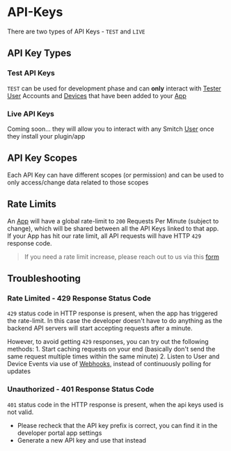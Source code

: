 # API-Keys

There are two types of API Keys - `TEST` and `LIVE`

## API Key Types

### Test API Keys

`TEST` can be used for development phase and can **only** interact with [Tester User](../users/user-tester.md) Accounts and [Devices](../devices/device.md) that have been added to your [App](app.md)

### Live API Keys

Coming soon... they will allow you to interact with any Smitch [User](../users/user.md) once they install your plugin/app

## API Key Scopes

Each API Key can have different scopes \(or permission\) and can be used to only access/change data related to those scopes

## Rate Limits

An [App](app.md) will have a global rate-limit to `200` Requests Per Minute \(subject to change\), which will be shared between all the API Keys linked to that app.  
If your App has hit our rate limit, all API requests will have HTTP `429` response code.

> If you need a rate limit increase, please reach out to us via this [form](https://forms.gle/dksRf2AThBBaU9Gn9)

## Troubleshooting

### Rate Limited - 429 Response Status Code

`429` status code in HTTP response is present, when the app has triggered the rate-limit. In this case the developer doesn't have to do anything as the backend API servers will start accepting requests after a minute.

However, to avoid getting `429` responses, you can try out the following methods: 1. Start caching requests on your end \(basically don't send the same request multiple times within the same minute\) 2. Listen to User and Device Events via use of [Webhooks](../webhook/webhook.md), instead of continuously polling for updates

### Unauthorized - 401 Response Status Code

`401` status code in the HTTP response is present, when the api keys used is not valid.

* Please recheck that the API key prefix is correct, you can find it in the developer portal app settings
* Generate a new API key and use that instead

